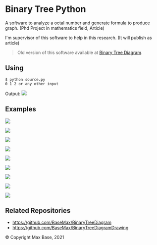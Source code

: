 # Binary Tree Python

A software to analyze a octal number and generate formula to produce graph. (Phd Project in mathematics field, Article)

I'm supervisor of this software to help in this research. (It will publish as article)

> Old version of this software available at [Binary Tree Diagram](https://github.com/BaseMax/BinaryTreeDiagram).

## Using

```
$ python source.py
0 1 2 or any other input
```

Output:
![](examples/0-1-2.png)

## Examples

![](examples/1.jpg)

![](examples/2.jpg)

![](examples/3.jpg)

![](examples/4.jpg)

![](examples/5.jpg)

![](examples/6.jpg)

![](examples/7.jpg)

![](examples/8.jpg)

![](examples/9.jpg)

## Related Repositories

- https://github.com/BaseMax/BinaryTreeDiagram
- https://github.com/BaseMax/BinaryTreeDiagramDrawing

© Copyright Max Base, 2021
